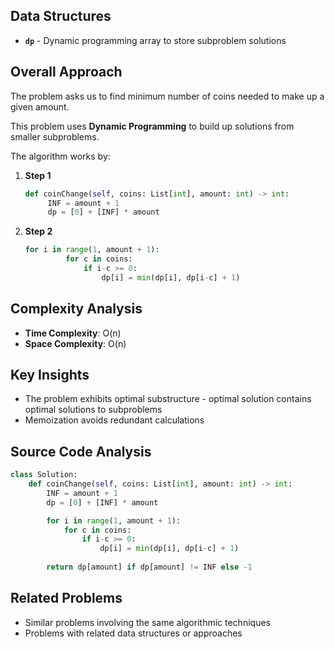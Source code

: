 ## Data Structures

* **`dp`** - Dynamic programming array to store subproblem solutions

## Overall Approach

The problem asks us to find minimum number of coins needed to make up a given amount.

This problem uses **Dynamic Programming** to build up solutions from smaller subproblems.

The algorithm works by:

1. **Step 1**
   
   ```python
   def coinChange(self, coins: List[int], amount: int) -> int:
        INF = amount + 1
        dp = [0] + [INF] * amount
   ```
2. **Step 2**
   
   ```python
   for i in range(1, amount + 1):
            for c in coins:
                if i-c >= 0:
                    dp[i] = min(dp[i], dp[i-c] + 1)
   ```

## Complexity Analysis

* **Time Complexity**: O(n)
* **Space Complexity**: O(n)

## Key Insights

* The problem exhibits optimal substructure - optimal solution contains optimal solutions to subproblems
* Memoization avoids redundant calculations

## Source Code Analysis

```python
class Solution:
    def coinChange(self, coins: List[int], amount: int) -> int:
        INF = amount + 1
        dp = [0] + [INF] * amount

        for i in range(1, amount + 1):
            for c in coins:
                if i-c >= 0:
                    dp[i] = min(dp[i], dp[i-c] + 1)
                
        return dp[amount] if dp[amount] != INF else -1
```

## Related Problems

* Similar problems involving the same algorithmic techniques
* Problems with related data structures or approaches
